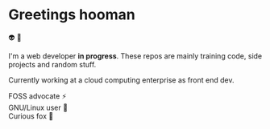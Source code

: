 # Greetings hooman

👽
 🧉
 
I'm a web developer **in progress**. These repos are mainly training code, side projects and random stuff.

Currently working at a cloud computing enterprise as front end dev.

FOSS advocate ⚡️  
GNU/Linux user 🐧  
Curious fox 🦊
